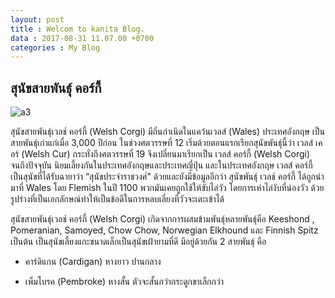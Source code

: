 ```yaml
---
layout: post
title : Welcom to kanita Blog.
data : 2017-08-31 11.07.00 +0700
categories : My Blog
---
```

## สุนัขสายพันธุ์ คอร์กี้
![a3](https://img.kapook.com/u/2016/pree/11-8-59/a3.jpg)

สุนัขสายพันธุ์เวลช์ คอร์กี้  (Welsh Corgi) มีถิ่นกำเนิดในแคว้นเวลส์ (Wales) ประเทศอังกฤษ เป็นสายพันธุ์เก่าแก่เมื่อ 3,000 ปีก่อน ในช่วงศตวรรษที่ 12 เริ่มด้วยตอนแรกเรียกสุนัขพันธุ์นี้ว่า เวลส์ เคอร์ (Welsh Cur) กระทั่งถึงศตวรรษที่ 19 จึงเปลี่ยนมาเรียกเป็น เวลส์ คอร์กี้ (Welsh Corgi) จนถึงปัจจุบัน นิยมเลี้ยงกันในประเทศอังกฤษและประเทศญี่ปุ่น และในประเทศอังกฤษ เวลส์ คอร์กี้ เป็นสุนัขที่ได้รับฉายาว่า “สุนัขประจำราชวงศ์" ด้วยและยังมีข้อมูลอีกว่า สุนัขพันธุ์ เวลช์ คอร์กี้ ได้ถูกนำมาที่ Wales โดย Flemish ในปี 1100 พวกมันเคยถูกใช้ให้ขับไล่วัว โดยการเห่าไล่งับที่น่องวัว ด้วยรูปร่างที่เป็นเอกลักษณ์ทำให้เป็นข้อดีในการหลบเลี่ยงที่วัวจะเตะเข้าได้

สุนัขสายพันธุ์เวลช์ คอร์กี้  (Welsh Corgi) เกิดจากการผสมข้ามพันธุ์หลายพันธุ์คือ Keeshond , Pomeranian, Samoyed, Chow Chow, Norwegian Elkhound และ Finnish Spitz เป็นต้น เป็นสุนัขเลี้ยงแกะขนาดเล็กเป็นสุนัขเฝ้ายามที่ดี มีอยู่ด้วยกัน 2 สายพันธุ์ คือ  

- คาร์ดิแกน  (Cardigan)  หางยาว ปานกลาง 
+ เพ็มโบรค  (Pembroke)  หางสั้น ตัวจะสั้นกว่ากระดูกขาเล็กกว่า
